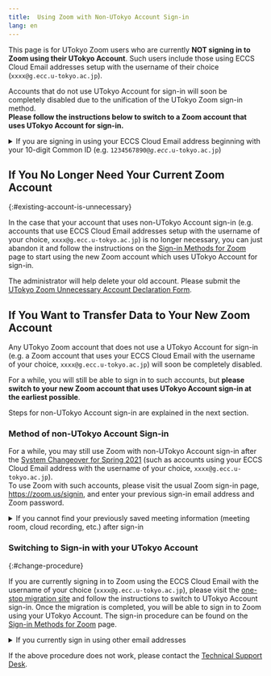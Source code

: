 ```yaml
---
title:  Using Zoom with Non-UTokyo Account Sign-in
lang: en
---
```

<!-- ↑”Signing in to Zoom”の記事内で、本記事を参照している箇所あり。本記事のタイトルを変更する場合は、そちらにも変更を反映することが必要。-->

This page is for UTokyo Zoom users who are currently **NOT signing in to Zoom using their UTokyo Account**. 
Such users include those using ECCS Cloud Email addresses setup with the username of their choice (`xxxx@g.ecc.u-tokyo.ac.jp`).

Accounts that do not use UTokyo Account for sign-in will soon be completely disabled due to the unification of the UTokyo Zoom sign-in method.   
**Please follow the instructions below to switch to a Zoom account that uses UTokyo Account for sign-in.**

<details>
    <summary>If you are signing in using your ECCS Cloud Email address beginning with your 10-digit Common ID (e.g. <code>1234567890@<em>g.ecc</em>.u-tokyo.ac.jp</code>)</summary>
    Your Zoom account sign-in email address, e.g. <code>1234567890@<em>g.ecc</em>.u-tokyo.ac.jp</code>, should have automatically changed to 1234567890@utac.u-tokyo.ac.jp in the [System Changeover for Spring 2021](/en/change2021s/). Sign-in with the changed email address should already be recognized as a UTokyo Account sign-in. Therefore, the below manual changes are not necessary.   
    However, if you have manually created a new Zoom account using <code>1234567890@<em>g.ecc</em>.u-tokyo.ac.jp</code> as the sign-in email address after the System Changeover, the system will no longer let you sign in with it. Please follow the steps below to switch to an account that uses your UTokyo Account for sign-in.
</details>

## If You No Longer Need Your Current Zoom Account
{:#existing-account-is-unnecessary}

In the case that your account that uses non-UTokyo Account sign-in (e.g. accounts that use ECCS Cloud Email addresses setup with the username of your choice, `xxxx@g.ecc.u-tokyo.ac.jp`) is no longer necessary, you can just abandon it and follow the instructions on the [Sign-in Methods for Zoom](/en/zoom/zoom_signin.html) page to start using the new Zoom account which uses UTokyo Account for sign-in.

The administrator will help delete your old account. Please submit the [UTokyo Zoom Unnecessary Account Declaration Form](https://forms.office.com/Pages/ResponsePage.aspx?id=T6978HAr10eaAgh1yvlMhHUY5ws7h1xGr9koV-KGC8RUNTBGSjJPN0ZWN0RIVFI2TVZZODZNT0xRRy4u).

## If You Want to Transfer Data to Your New Zoom Account 

Any UTokyo Zoom account that does not use a UTokyo Account for sign-in (e.g. a Zoom account that uses your ECCS Cloud Email with the username of your choice, `xxxx@g.ecc.u-tokyo.ac.jp`) will soon be completely disabled. 

For a while, you will still be able to sign in to such accounts, but **please switch to your new Zoom account that uses UTokyo Account sign-in at the earliest possible**.

Steps for non-UTokyo Account sign-in are explained in the next section.

### Method of non-UTokyo Account Sign-in

For a while, you may still use Zoom with non-UTokyo Account sign-in after the [System Changeover for Spring 2021](/en/change2021s/) (such as accounts using your ECCS Cloud Email address with the username of your choice, `xxxx@g.ecc.u-tokyo.ac.jp`).   
To use Zoom with such accounts, please visit the usual Zoom sign-in page, https://zoom.us/signin, and enter your previous sign-in email address and Zoom password.
<details>
    <summary>If you cannot find your previously saved meeting information (meeting room, cloud recording, etc.) after sign-in </summary>
    This occurs when you use the new sign-in method instead of the aforementioned method for UTokyo Accounts. When you use the new sign-in method, a new Zoom account for UTokyo Account sign-in is automatically created, and you are signed into this new account. You are not seeing your previously saved meeting information because the new account does not inherit the previous account data.   
    To access your previous data, sign out of the new account, go to the usual Zoom sign-in page at https://zoom.us/signin, and sign in using the previous sign-in email address and Zoom password. </details>


### Switching to Sign-in with your UTokyo Account
{:#change-procedure}

If you are currently signing in to Zoom using the ECCS Cloud Email with the username of your choice (`xxxx@g.ecc.u-tokyo.ac.jp`), please visit the [one-stop migration site](https://sites.google.com/g.ecc.u-tokyo.ac.jp/utelecon-zoom-checker/home) and follow the instructions to switch to UTokyo Account sign-in. Once the migration is completed, you will be able to sign in to Zoom using your UTokyo Account. The sign-in procedure can be found on the [Sign-in Methods for Zoom](/en/zoom/zoom_signin) page.   

<details>
    <summary>If you currently sign in using other email addresses</summary>
    If you currently sign in using (1) an ECCS Cloud Email address that begins with your 10-digit Common ID (e.g. <code>1234567890@g.ecc.u-tokyo.ac.jp</code>), or (2) an email address other than your ECCS Cloud Email address, please follow the instructions below to manually switch to sign-in using your UTokyo Account.
    <ol>
        <li>
            Access the <a href="https://zoom.us/profile">Zoom profile page</a> (sign in if necessary), and click “Edit” next to “Sign-in Email”. 
            <img src="image/zoom-signinaddress_en.png">
        </li>
        <li>
            Enter <code>[10-digit Common ID]@utac.u-tokyo.ac.jp</code>, (e.g. <code>1234567890@<em>utac</em>.u-tokyo.ac.jp</code>) as your new sign-in email address. 
            <img src="image/zoom_address_confirm_en.png">
            <details>
                <summary>If you see the message "The email address "1234567890@utac.u-tokyo.ac.jp" is already in use"</summary>
                An account using <code>1234567890@utac.u-tokyo.ac.jp</code> already exists. This account needs to be deleted. 
                Please fill out and submit the <a href="https://forms.office.com/Pages/ResponsePage.aspx?id=T6978HAr10eaAgh1yvlMhHUY5ws7h1xGr9koV-KGC8RUOUJaRDVGUEdDVERDNVozSUw1WEJTSE9ONi4u">Zoom Account Delete Request Form</a>. 
                After you receive an email confirming that deletion is completed, restart from step 1 to change your sign-in email address. 
            </details>
        </li>
        <li> An email will be sent to your ECCS Cloud Email to confirm your sign-in email address change. Click the confirmation button in the email. </li>
        <li> Access your <a href="https://zoom.us/profile">Zoom profile page</a> again and click the profile picture in the top right corner (the profile picture is either a default human icon or a picture you added earlier). Click “SIGN OUT” to sign out of Zoom. </li>
        <li> 
            Access the UTokyo Zoom page, https://u-tokyo-ac-jp.zoom.us/, press “Config”, and sign in with your UTokyo Account. 
            (This is the same procedure as described in the <a href="/en/zoom/zoom_signin#browser">Signing in from the UTokyo Account Zoom Webpage section on the Sign-in Methods for Zoom page</a>.)
            <img src="/zoom/img/zoom_signin_1.png">
            <details>
                <summary>If you see the message "Confirm your email address” right after you sign in </summary>
                <img src="image/zoom_sso_update_email.png">
                You need to perform email confirmation to switch to UTokyo Account sign-in. 
                Click the “Confirm your email address” button, and wait for an email to be sent to your ECCS Cloud Email. 
                Follow the instructions in the received email. 
            </details>
        </li>
        <li>
            Access your <a href = "https://zoom.us/profile">Zoom profile page</a>. 
            If the “License” field is set to “Licensed     Meeting  300 participants”, you have successfully switched to UTokyo Account sign-in.  
            <details>
                <summary>If your “License” field is “Basic”</summary>
                It usually takes 5 minutes for licenses to be granted after switching accounts. Please refresh the screen after a while and check again.
            </details>
        </li>
    </ol>
</details>
    
If the above procedure does not work, please contact the [Technical Support Desk](/en/support/).  
